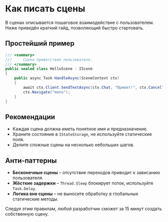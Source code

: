 # Как писать сцены

В сценах описывается пошаговое взаимодействие с пользователем. Ниже приведён краткий гайд, позволяющий быстро стартовать.

## Простейший пример
```csharp
/// <summary>
///     Сцена приветствия пользователя.
/// </summary>
public sealed class HelloScene : IScene
{
    public async Task HandleAsync(SceneContext ctx)
    {
        await ctx.Client.SendTextAsync(ctx.Chat, "Привет!", ctx.CancellationToken);
        ctx.Navigate("menu");
    }
}
```

## Рекомендации
* Каждая сцена должна иметь понятное имя и предназначение.
* Храните состояние в `IStateStorage`, не используйте статические поля.
* Делите сложные сцены на несколько небольших шагов.

## Анти-паттерны
* **Бесконечные сцены** – отсутствие переходов приводит к зависанию пользователя.
* **Жёсткие задержки** – `Thread.Sleep` блокирует поток, используйте `Task.Delay`.
* **Логика вне сцены** – не выносите обработку в глобальные статические методы.

Следуя этим правилам, любой разработчик сможет за 15 минут создать собственную сцену.
